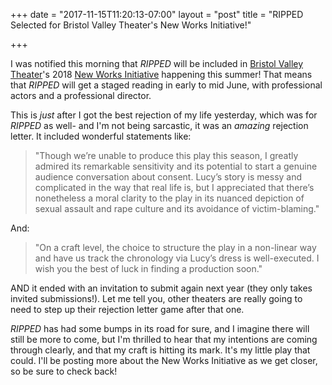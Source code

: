 +++
date = "2017-11-15T11:20:13-07:00"
layout = "post"
title = "RIPPED Selected for Bristol Valley Theater's New Works Initiative!"

+++

I was notified this morning that *RIPPED* will be included in [Bristol Valley Theater](http://bvtnaples.org/)'s 2018 [New Works Initiative](http://bvtnaples.org/bvt-new-works-initiative/) happening this summer! That means that *RIPPED* will get a staged reading in early to mid June, with professional actors and a professional director. 

This is *just* after I got the best rejection of my life yesterday, which was for *RIPPED* as well- and I'm not being sarcastic, it was an *amazing* rejection letter. It included wonderful statements like:

>"Though we’re unable to produce this play this season, I greatly admired its remarkable sensitivity and its potential to start a genuine audience conversation about consent. Lucy’s story is messy and complicated in the way that real life is, but I appreciated that there’s nonetheless a moral clarity to the play in its nuanced depiction of sexual assault and rape culture and its avoidance of victim-blaming."

And:

>"On a craft level, the choice to structure the play in a non-linear way and have us track the chronology via Lucy’s dress is well-executed. I wish you the best of luck in finding a production soon."

AND it ended with an invitation to submit again next year (they only takes invited submissions!). Let me tell you, other theaters are really going to need to step up their rejection letter game after that one.

*RIPPED* has had some bumps in its road for sure, and I imagine there will still be more to come, but I'm thrilled to hear that my intentions are coming through clearly, and that my craft is hitting its mark. It's my little play that could. I'll be posting more about the New Works Initiative as we get closer, so be sure to check back!